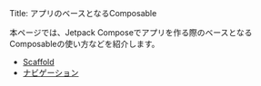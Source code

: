 Title: アプリのベースとなるComposable

本ページでは、Jetpack Composeでアプリを作る際のベースとなるComposableの使い方などを紹介します。

- [Scaffold](./scaffold/index.html)
- [ナビゲーション](./navigation/index.html)
